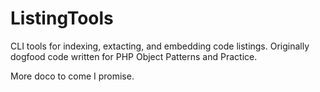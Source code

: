 # ListingTools

CLI tools for indexing, extacting, and  embedding code listings. Originally dogfood code written for PHP Object Patterns and Practice.

More doco to come I promise.
